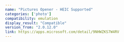 ```yaml
---
name: "Pictures Opener - HEIC Supported"
categories: ['photo']
compatibility: emulation
display_result: "Compatible"
version_from: "2.0.12.0"
link: https://apps.microsoft.com/detail/9NHWZKS7W4RV
---
```


